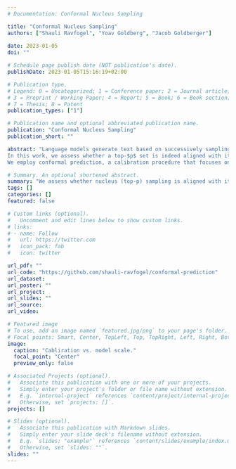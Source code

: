 ```yaml
---
# Documentation: Conformal Nucleus Sampling

title: "Conformal Nucleus Sampling"
authors: ["Shauli Ravfogel", "Yoav Goldberg", "Jacob Goldberger"]
               
date: 2023-01-05
doi: ""

# Schedule page publish date (NOT publication's date).
publishDate: 2023-01-05T15:16:19+02:00

# Publication type.
# Legend: 0 = Uncategorized; 1 = Conference paper; 2 = Journal article;
# 3 = Preprint / Working Paper; 4 = Report; 5 = Book; 6 = Book section;
# 7 = Thesis; 8 = Patent
publication_types: ["1"]

# Publication name and optional abbreviated publication name.
publication: "Conformal Nucleus Sampling"
publication_short: ""

abstract: "Language models generate text based on successively sampling the next word. A decoding procedure based on nucleus (top-$p$) sampling chooses from the smallest possible set of words whose cumulative probability exceeds the probability $p$. 
In this work, we assess whether a top-$p$ set is indeed aligned with its probabilistic meaning in various linguistic contexts.
We employ conformal prediction, a calibration procedure that focuses on the construction of minimal prediction sets according to a desired confidence level, to calibrate the parameter $p$ as a function of the entropy of the next word distribution. We find that OPT models are overconfident, and that calibration shows a moderate inverse scaling with model size."

# Summary. An optional shortened abstract.
summary: "We assess whether nucleus (top-p) sampling is aligned with its probabilistic meaning in various linguistic contexts. We employ conformal prediction, a calibration procedure that focuses on the construction of minimal prediction sets according to a desired confidence level, to calibrate the parameter p as a function of the entropy of the next word distribution. We find that OPT models are overconfident, and that calibration shows a moderate inverse scaling with model size."
tags: []
categories: []
featured: false

# Custom links (optional).
#   Uncomment and edit lines below to show custom links.
# links:
# - name: Follow
#   url: https://twitter.com
#   icon_pack: fab
#   icon: twitter

url_pdf: ""
url_code: "https://github.com/shauli-ravfogel/conformal-prediction"
url_dataset:
url_poster: ""
url_project:
url_slides: ""
url_source:
url_video: 

# Featured image
# To use, add an image named `featured.jpg/png` to your page's folder.
# Focal points: Smart, Center, TopLeft, Top, TopRight, Left, Right, BottomLeft, Bottom, BottomRight.
image:
  caption: "Cabliration vs. model scale."
  focal_point: "Center"
  preview_only: false

# Associated Projects (optional).
#   Associate this publication with one or more of your projects.
#   Simply enter your project's folder or file name without extension.
#   E.g. `internal-project` references `content/project/internal-project/index.md`.
#   Otherwise, set `projects: []`.
projects: []

# Slides (optional).
#   Associate this publication with Markdown slides.
#   Simply enter your slide deck's filename without extension.
#   E.g. `slides: "example"` references `content/slides/example/index.md`.
#   Otherwise, set `slides: ""`.
slides: ""
---
```


